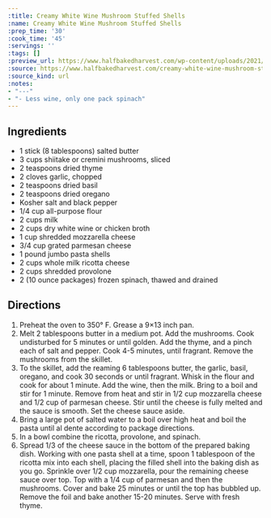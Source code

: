 ```yaml
---
:title: Creamy White Wine Mushroom Stuffed Shells
:name: Creamy White Wine Mushroom Stuffed Shells
:prep_time: '30'
:cook_time: '45'
:servings: ''
:tags: []
:preview_url: https://www.halfbakedharvest.com/wp-content/uploads/2021/11/Creamy-White-Wine-Mushroom-Stuffed-Shells-7.jpg
:source: https://www.halfbakedharvest.com/creamy-white-wine-mushroom-stuffed-shells/
:source_kind: url
:notes:
- "---"
- "- Less wine, only one pack spinach"
---
```


## Ingredients
- 1 stick (8 tablespoons) salted butter
- 3 cups shiitake or cremini mushrooms, sliced
- 2 teaspoons dried thyme
- 2 cloves garlic, chopped
- 2 teaspoons dried basil
- 2 teaspoons dried oregano
- Kosher salt and black pepper
- 1/4 cup all-purpose flour
- 2 cups milk
- 2 cups dry white wine or chicken broth
- 1 cup shredded mozzarella cheese
- 3/4 cup grated parmesan cheese
- 1 pound jumbo pasta shells
- 2 cups whole milk ricotta cheese
- 2 cups shredded provolone
- 2 (10 ounce packages) frozen spinach, thawed and drained


## Directions
1. Preheat the oven to 350° F. Grease a 9×13 inch pan.
2. Melt 2 tablespoons butter in a medium pot. Add the mushrooms. Cook undisturbed for 5 minutes or until golden. Add the thyme, and a pinch each of salt and pepper. Cook 4-5 minutes, until fragrant. Remove the mushrooms from the skillet.
3. To the skillet, add the reaming 6 tablespoons butter, the garlic, basil, oregano, and cook 30 seconds or until fragrant. Whisk in the flour and cook for about 1 minute. Add the wine, then the milk. Bring to a boil and stir for 1 minute. Remove from heat and stir in 1/2 cup mozzarella cheese and 1/2 cup of parmesan cheese. Stir until the cheese is fully melted and the sauce is smooth. Set the cheese sauce aside.
4. Bring a large pot of salted water to a boil over high heat and boil the pasta until al dente according to package directions.
5. In a bowl combine the ricotta, provolone, and spinach.
6. Spread 1/3 of the cheese sauce in the bottom of the prepared baking dish. Working with one pasta shell at a time, spoon 1 tablespoon of the ricotta mix into each shell, placing the filled shell into the baking dish as you go. Sprinkle over 1/2 cup mozzarella, pour the remaining cheese sauce over top. Top with a 1/4 cup of parmesan and then the mushrooms. Cover and bake 25 minutes or until the top has bubbled up. Remove the foil and bake another 15-20 minutes. Serve with fresh thyme.
